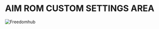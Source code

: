 AIM ROM CUSTOM SETTINGS AREA
==============================
![Freedomhub](https://raw.githubusercontent.com/AIMROM/template/graphics/banner.png)
